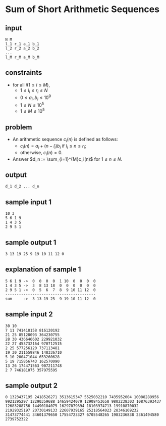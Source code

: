 # Sum of Short Arithmetic Sequences

## input
    N M
    l_1 r_1 a_1 b_1
    l_2 r_2 a_2 b_2
    ...
    l_M r_M a_M b_M 

## constraints
- for all $i (1 \le i \le M)$,
    - $1 \le l_i \le r_i \le N$
    - $0 \le a_i, b_i \le 10^{9}$
    - $1 \le N \le 10^{5}$
    - $1 \le M \le 10^{5}$

## problem
- An arithmetic sequence $c_i(n)$ is defined as follows:
    - $c_i(n) = a_i + (n - l_i)b_i$ if $l_i \le n \le r_i$;
    - otherwise, $c_i(n) = 0$.
- Answer $d_n := \sum_{i=1}^{M}c_i(n)$ for $1 \le n \le N$.

## output
    d_1 d_2 ... d_n

## sample input 1
    10 3
    5 6 1 9
    1 4 3 5
    2 9 5 1
## sample output 1
    3 13 19 25 9 19 10 11 12 0

## explanation of sample 1
    5 6 1 9 ->  0  0  0  0  1 10  0  0  0  0
    1 4 3 5 ->  3  8 13 18  0  0  0  0  0  0
    2 9 5 1 ->  0  5  6  7  8  9 10 11 12  0
    ----------------------------------------
    sum     ->  3 13 19 25  9 19 10 11 12  0

## sample input 2
    30 10
    7 11 741418158 816120192
    21 25 85128093 364230755
    28 30 436646602 229921032
    22 27 453732164 970712515
    2 25 577256120 737113481
    19 30 211559846 148336710
    5 10 200471044 653260628
    5 19 715856743 162570090
    13 26 174471563 907211748
    2 7 746181075 357975595
## sample output 2
    0 1323437195 2418526271 3513615347 5525032210 7435952004 10088289956 9921295297 12290359688 14659424079 12908453658 9802238303 10876393437 12683288756 14490184075 16297079394 18103974713 19910870032 21929325197 20730149133 22607939165 25218564023 28346169232 31473774441 34601379650 17554723327 6705548265 1983236838 2361494580 2739752322